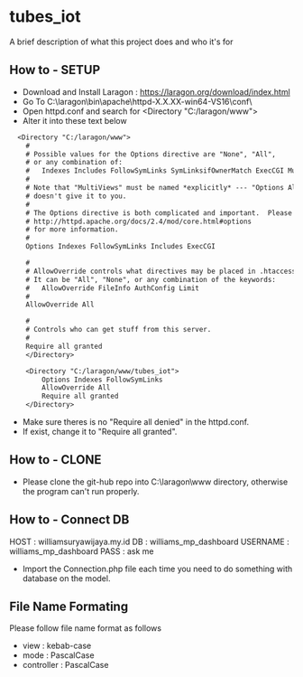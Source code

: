 # tubes_iot

A brief description of what this project does and who it's for

## How to - SETUP

* Download and Install Laragon : https://laragon.org/download/index.html
* Go To C:\laragon\bin\apache\httpd-X.X.XX-win64-VS16\conf\
* Open httpd.conf and search for <Directory "C:/laragon/www">
* Alter it into these text below

```txt
  <Directory "C:/laragon/www">
    #
    # Possible values for the Options directive are "None", "All",
    # or any combination of:
    #   Indexes Includes FollowSymLinks SymLinksifOwnerMatch ExecCGI MultiViews
    #
    # Note that "MultiViews" must be named *explicitly* --- "Options All"
    # doesn't give it to you.
    #
    # The Options directive is both complicated and important.  Please see
    # http://httpd.apache.org/docs/2.4/mod/core.html#options
    # for more information.
    #
    Options Indexes FollowSymLinks Includes ExecCGI

    #
    # AllowOverride controls what directives may be placed in .htaccess files.
    # It can be "All", "None", or any combination of the keywords:
    #   AllowOverride FileInfo AuthConfig Limit
    #
    AllowOverride All

    #
    # Controls who can get stuff from this server.
    #
    Require all granted
    </Directory>

    <Directory "C:/laragon/www/tubes_iot">
        Options Indexes FollowSymLinks
        AllowOverride All
        Require all granted
    </Directory>
```
* Make sure theres is no "Require all denied" in the httpd.conf.
* If exist, change it to "Require all granted".

## How to - CLONE
* Please clone the git-hub repo into C:\laragon\www directory, otherwise the program can't run properly.

## How to - Connect DB
HOST : williamsuryawijaya.my.id
DB : williams_mp_dashboard
USERNAME : williams_mp_dashboard
PASS : ask me

* Import the Connection.php file each time you need to do something with database on the model.

## File Name Formating
Please follow file name format as follows
* view : kebab-case
* mode : PascalCase
* controller : PascalCase